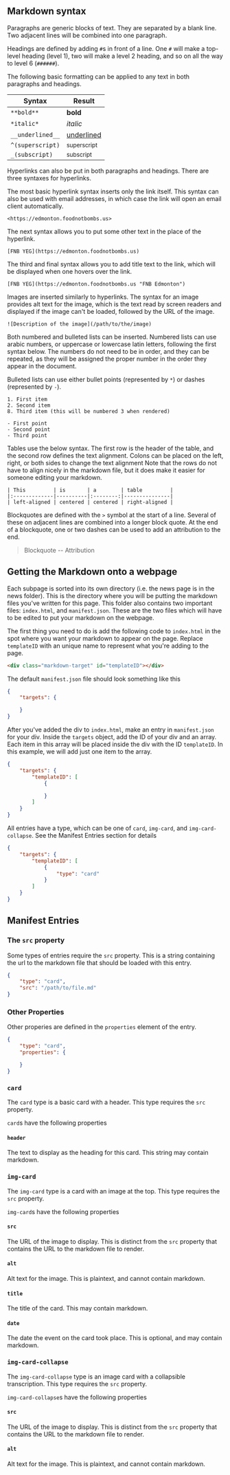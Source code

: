 ## Markdown syntax

Paragraphs are generic blocks of text. They are separated by a blank line. Two adjacent lines will be combined into one paragraph.

Headings are defined by adding `#`s in front of a line. One `#` will make a top-level heading (level 1), two will make a level 2 heading, and so on all the way to level 6 (`######`).

The following basic formatting can be applied to any text in both paragraphs and headings.

| Syntax           | Result                 |
|------------------|------------------------|
| `**bold**`       | **bold**               |
| `*italic*`       | *italic*               |
| `__underlined__` | <u>underlined</u>      |
| `^(superscript)` | <sup>superscript</sup> |
| `_(subscript)`   | <sub>subscript</sub>   |

Hyperlinks can also be put in both paragraphs and headings. There are three syntaxes for hyperlinks.

The most basic hyperlink syntax inserts only the link itself. This syntax can also be used with email addresses, in which case the link will open an email client automatically.

```
<https://edmonton.foodnotbombs.us>
```

The next syntax allows you to put some other text in the place of the hyperlink.

```
[FNB YEG](https://edmonton.foodnotbombs.us)
```

The third and final syntax allows you to add title text to the link, which will be displayed when one hovers over the link.

```
[FNB YEG](https://edmonton.foodnotbombs.us "FNB Edmonton")
```

Images are inserted similarly to hyperlinks. The syntax for an image provides alt text for the image, which is the text read by screen readers and displayed if the image can't be loaded, followed by the URL of the image.

```
![Description of the image](/path/to/the/image)
```

Both numbered and bulleted lists can be inserted. Numbered lists can use arabic numbers, or uppercase or lowercase latin letters, following the first syntax below. The numbers do not need to be in order, and they can be repeated, as they will be assigned the proper number in the order they appear in the document.

Bulleted lists can use either bullet points (represented by `*`) or dashes (represented by `-`).

```
1. First item
2. Second item
8. Third item (this will be numbered 3 when rendered)

- First point
- Second point
- Third point
```

Tables use the below syntax. The first row is the header of the table, and the second row defines the text alignment. Colons can be placed on the left, right, or both sides to change the text alignment Note that the rows do not have to align nicely in the markdown file, but it does make it easier for someone editing your markdown.

```
| This         | is       | a        | table         |
|:-------------|----------|:--------:|---------------|
| left-aligned | centered | centered | right-aligned |
```

Blockquotes are defined with the `>` symbol at the start of a line. Several of these on adjacent lines are combined into a longer block quote. At the end of a blockquote, one or two dashes can be used to add an attribution to the end.

> Blockquote
 -- Attribution

## Getting the Markdown onto a webpage

Each subpage is sorted into its own directory (i.e. the news page is in the news folder). This is the directory where you will be putting the markdown files you've written for this page. This folder also contains two important files: `index.html`, and `manifest.json`. These are the two files which will have to be edited to put your markdown on the webpage.

The first thing you need to do is add the following code to `index.html` in the spot where you want your markdown to appear on the page. Replace `templateID` with an unique name to represent what you're adding to the page.

```html
<div class="markdown-target" id="templateID"></div>
```

The default `manifest.json` file should look something like this

```json
{
    "targets": {

    }
}
```

After you've added the div to `index.html`, make an entry in `manifest.json` for your div. Inside the `targets` object, add the ID of your div and an array. Each item in this array will be placed inside the div with the ID `templateID`. In this example, we will add just one item to the array.

```json
{
    "targets": {
        "templateID": [
            {

            }
        ]
    }
}
```

All entries have a type, which can be one of `card`, `img-card`, and `img-card-collapse`. See the Manifest Entries section for details

```json
{
    "targets": {
        "templateID": [
            {
                "type": "card"
            }
        ]
    }
}
```

## Manifest Entries

### The `src` property

Some types of entries require the `src` property. This is a string containing the url to the markdown file that should be loaded with this entry.

```json
{
    "type": "card",
    "src": "/path/to/file.md"
}
```

### Other Properties

Other properies are defined in the `properties` element of the entry.

```json
{
    "type": "card",
    "properties": {

    }
}
```

### `card`

The `card` type is a basic card with a header. This type requires the `src` property.

`card`s have the following properties

#### `header`

The text to display as the heading for this card. This string may contain markdown.

### `img-card`

The `img-card` type is a card with an image at the top. This type requires the `src` property.

`img-card`s have the following properties

#### `src`

The URL of the image to display. This is distinct from the `src` property that contains the URL to the markdown file to render.

#### `alt`

Alt text for the image. This is plaintext, and cannot contain markdown.

#### `title`

The title of the card. This may contain markdown.

#### `date`

The date the event on the card took place. This is optional, and may contain markdown.

### `img-card-collapse`

The `img-card-collapse` type is an image card with a collapsible transcription. This type requires the `src` property.

`img-card-collapse`s have the following properties

#### `src`

The URL of the image to display. This is distinct from the `src` property that contains the URL to the markdown file to render.

#### `alt`

Alt text for the image. This is plaintext, and cannot contain markdown.
